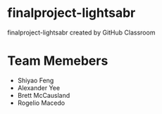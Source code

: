 # finalproject-lightsabr
finalproject-lightsabr created by GitHub Classroom
# Team Memebers
- Shiyao Feng
- Alexander Yee
- Brett McCausland
- Rogelio Macedo 
